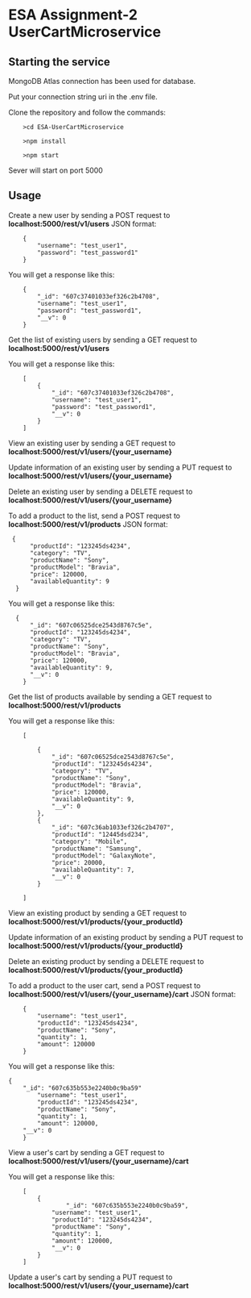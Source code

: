 # ESA Assignment-2 UserCartMicroservice
## Starting the service
MongoDB Atlas connection has been used for database.

Put your connection string uri in the .env file.

Clone the repository and follow the commands:

        >cd ESA-UserCartMicroservice

        >npm install

        >npm start

Sever will start on port 5000
## Usage
Create a new user by sending a POST request to __localhost:5000/rest/v1/users__ JSON format:

        {
            "username": "test_user1",
        	"password": "test_password1"
        }
You will get a response like this:

        {
        	"_id": "607c37401033ef326c2b4708",
        	"username": "test_user1",
        	"password": "test_password1",
        	"__v": 0
        }
        
Get the list of existing users by sending a GET request to __localhost:5000/rest/v1/users__

You will get a response like this:

        [
            {
                "_id": "607c37401033ef326c2b4708",
                "username": "test_user1",
                "password": "test_password1",
                "__v": 0
            }
        ]

View an existing user by sending a GET request to __localhost:5000/rest/v1/users/{your_username}__

Update information of an existing user by sending a PUT request to __localhost:5000/rest/v1/users/{your_username}__

Delete an existing user by sending a DELETE request to __localhost:5000/rest/v1/users/{your_username}__

To add a product to the list, send a POST request to __localhost:5000/rest/v1/products__ JSON format:

     {
          "productId": "123245ds4234",
          "category": "TV",
          "productName": "Sony",
          "productModel": "Bravia",
          "price": 120000,
          "availableQuantity": 9
      }
        
 You will get a response like this:
 
      {
          "_id": "607c06525dce2543d8767c5e",
          "productId": "123245ds4234",
          "category": "TV",
          "productName": "Sony",
          "productModel": "Bravia",
          "price": 120000,
          "availableQuantity": 9,
          "__v": 0
        }
 
 Get the list of products available by sending a GET request to __localhost:5000/rest/v1/products__
 
 You will get a response like this:
 
        [

            {
                "_id": "607c06525dce2543d8767c5e",
                "productId": "123245ds4234",
                "category": "TV",
                "productName": "Sony",
                "productModel": "Bravia",
                "price": 120000,
                "availableQuantity": 9,
                "__v": 0
            },
            {
                "_id": "607c36ab1033ef326c2b4707",
                "productId": "12445dsd234",
                "category": "Mobile",
                "productName": "Samsung",
                "productModel": "GalaxyNote",
                "price": 20000,
                "availableQuantity": 7,
                "__v": 0
            }

        ]
   
View an existing product by sending a GET request to __localhost:5000/rest/v1/products/{your_productId}__

Update information of an existing product by sending a PUT request to __localhost:5000/rest/v1/products/{your_productId}__

Delete an existing product by sending a DELETE request to __localhost:5000/rest/v1/products/{your_productId}__

To add a product to the user cart, send a POST request to __localhost:5000/rest/v1/users/{your_username}/cart__ JSON format:

        {
        	"username": "test_user1",
        	"productId": "123245ds4234",
        	"productName": "Sony",
        	"quantity": 1,
        	"amount": 120000
        }
	
You will get a response like this:
        
	{
		"_id": "607c635b553e2240b0c9ba59"
        	"username": "test_user1",
        	"productId": "123245ds4234",
        	"productName": "Sony",
        	"quantity": 1,
        	"amount": 120000,
		"__v": 0
        }
        
View a user's cart by sending a GET request to __localhost:5000/rest/v1/users/{your_username}/cart__

You will get a response like this:
       
        [
	    	{
                	"_id": "607c635b553e2240b0c9ba59",
        		"username": "test_user1",
        		"productId": "123245ds4234",
        		"productName": "Sony",
        		"quantity": 1,
        		"amount": 120000,
	        	"__v": 0
            }
        ]
         
Update a user's cart by sending a PUT request to __localhost:5000/rest/v1/users/{your_username}/cart__
       


